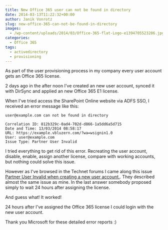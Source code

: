 ```yaml
---
title: New Office 365 user can not be found in directory
date: 2014-03-13T11:22:32+00:00
author: Janik Vonrotz
slug: new-office-365-can-not-be-found-in-directory
images:
  - /wp-content/uploads/2014/03/Office-365-flat-Logo-e1394705523286.jpg
categories:
  - Office 365
tags:
  - activedirectory
  - provisioning
---
```

As part of the user provisioning process in my company every user account gets an Office 365 license.

2 days ago in the after noon I've created an new user account, synced it with DirSync and applied an new Office 365 E1 license.

When I've tried access the SharePoint Online website via ADFS SSO, I received an error message like this:
<!--more-->

```text
user@example.com can not be found in directory 

Correlation ID: 812b329c-0ad4-702d-d866-1a5dd6a5d715
Date and Time: 13/03/2014 08:58:17
URL: https://example.vbluzern.com/?wa=wsignin1.0 
User: user@example.com
Issue Type: Partner User Invalid
```

I tried everything to get rid of this error. Recreating the user account, disable, enable, assign another license, compare with working accounts, but nothing could solve this issue.

However as I've browsed in the Technet forums I came along this issue <a href="https://community.office365.com/en-us/forums/154/p/178626/526777.aspx">Partner User Invalid when creating a new user account.</a>. They described almost the same issue as mine. In the last answer somebody proposed simply to wait 24 hours after assigning the license.

And guess what! It worked!

24 hours after I've assigned the Office 365 license I could login with the new user account.

Thank you Microsoft for these detailed error reports :)